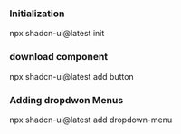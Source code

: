 ### Initialization
npx shadcn-ui@latest init 

### download component
npx shadcn-ui@latest add button

### Adding dropdwon Menus
npx shadcn-ui@latest add dropdown-menu


